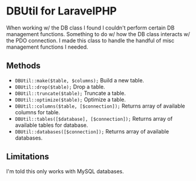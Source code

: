 # DBUtil for LaravelPHP #

When working w/ the DB class I found I couldn't perform certain DB management functions.  Something to do w/ how the DB class interacts w/ the PDO connection.  I made this class to handle the handful of misc management functions I needed.

## Methods ##

* ``DBUtil::make($table, $columns);`` Build a new table.
* ``DBUtil::drop($table);`` Drop a table.
* ``DBUtil::truncate($table);`` Truncate a table.
* ``DBUtil::optimize($table);`` Optimize a table.
* ``DBUtil::columns($table, [$connection]);`` Returns array of available columns for table.
* ``DBUtil::tables([$database], [$connection]);`` Returns array of available tables for database.
* ``DBUtil::databases([$connection]);`` Returns array of available databases.

## Limitations ##

I'm told this only works with MySQL databases.